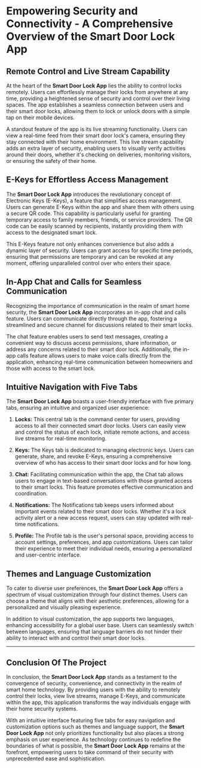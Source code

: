 # Empowering Security and Connectivity - A Comprehensive Overview of the Smart Door Lock App

## Remote Control and Live Stream Capability

At the heart of the **Smart Door Lock App** lies the ability to control locks remotely. Users can effortlessly manage their locks from anywhere at any time, providing a heightened sense of security and control over their living spaces. The app establishes a seamless connection between users and their smart door locks, allowing them to lock or unlock doors with a simple tap on their mobile devices.

A standout feature of the app is its live streaming functionality. Users can view a real-time feed from their smart door lock's camera, ensuring they stay connected with their home environment. This live stream capability adds an extra layer of security, enabling users to visually verify activities around their doors, whether it's checking on deliveries, monitoring visitors, or ensuring the safety of their home.

## E-Keys for Effortless Access Management

The **Smart Door Lock App** introduces the revolutionary concept of Electronic Keys (E-Keys), a feature that simplifies access management. Users can generate E-Keys within the app and share them with others using a secure QR code. This capability is particularly useful for granting temporary access to family members, friends, or service providers. The QR code can be easily scanned by recipients, instantly providing them with access to the designated smart lock.

This E-Keys feature not only enhances convenience but also adds a dynamic layer of security. Users can grant access for specific time periods, ensuring that permissions are temporary and can be revoked at any moment, offering unparalleled control over who enters their space.

## In-App Chat and Calls for Seamless Communication

Recognizing the importance of communication in the realm of smart home security, the **Smart Door Lock App** incorporates an in-app chat and calls feature. Users can communicate directly through the app, fostering a streamlined and secure channel for discussions related to their smart locks.

The chat feature enables users to send text messages, creating a convenient way to discuss access permissions, share information, or address any concerns related to their smart door lock. Additionally, the in-app calls feature allows users to make voice calls directly from the application, enhancing real-time communication between homeowners and those with access to the smart lock.

## Intuitive Navigation with Five Tabs

The **Smart Door Lock App** boasts a user-friendly interface with five primary tabs, ensuring an intuitive and organized user experience:

1. **Locks:**
   This central tab is the command center for users, providing access to all their connected smart door locks. Users can easily view and control the status of each lock, initiate remote actions, and access live streams for real-time monitoring.

2. **Keys:**
   The Keys tab is dedicated to managing electronic keys. Users can generate, share, and revoke E-Keys, ensuring a comprehensive overview of who has access to their smart door locks and for how long.

3. **Chat:**
   Facilitating communication within the app, the Chat tab allows users to engage in text-based conversations with those granted access to their smart locks. This feature promotes effective communication and coordination.

4. **Notifications:**
   The Notifications tab keeps users informed about important events related to their smart door locks. Whether it's a lock activity alert or a new access request, users can stay updated with real-time notifications.

5. **Profile:**
   The Profile tab is the user's personal space, providing access to account settings, preferences, and app customizations. Users can tailor their experience to meet their individual needs, ensuring a personalized and user-centric interface.

## Themes and Language Customization

To cater to diverse user preferences, the **Smart Door Lock App** offers a spectrum of visual customization through four distinct themes. Users can choose a theme that aligns with their aesthetic preferences, allowing for a personalized and visually pleasing experience.

In addition to visual customization, the app supports two languages, enhancing accessibility for a global user base. Users can seamlessly switch between languages, ensuring that language barriers do not hinder their ability to interact with and control their smart door locks.

<hr>

## Conclusion Of The Project 

In conclusion, the **Smart Door Lock App** stands as a testament to the convergence of security, convenience, and connectivity in the realm of smart home technology. By providing users with the ability to remotely control their locks, view live streams, manage E-Keys, and communicate within the app, this application transforms the way individuals engage with their home security systems.

With an intuitive interface featuring five tabs for easy navigation and customization options such as themes and language support, the **Smart Door Lock App** not only prioritizes functionality but also places a strong emphasis on user experience. As technology continues to redefine the boundaries of what is possible, the **Smart Door Lock App** remains at the forefront, empowering users to take command of their security with unprecedented ease and sophistication.
